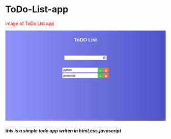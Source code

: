 # ToDo-List-app
  <p style="color:red;"> Image of ToDo List app </p>

![image of todo app ](https://github.com/Ashraful-malik/ToDo-List-app/blob/main/ToDo%20List%20app/todo.png)
<h5>this is a simple todo app writen in html,css,javascript </h5>
